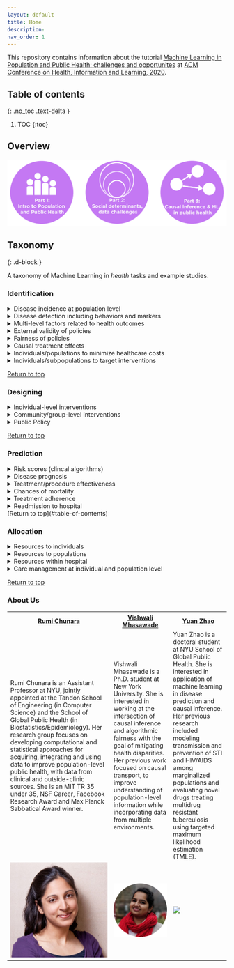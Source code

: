 ```yaml
---
layout: default
title: Home
description: 
nav_order: 1
---
```


This repository contains information about the tutorial [Machine Learning in Population and Public Health: challenges and opportunites](https://www.chilconference.org/workshop_b.html) at [ACM Conference on Health, Information and Learning, 2020](https://www.chilconference.org/index.html). 

## Table of contents
{: .no_toc .text-delta }

1. TOC
{:toc}


## Overview

![tutorial_overview](./Figures/chil_tutorial_overview123.png) 


## Taxonomy
{: .d-block }

A taxonomy of Machine Learning in <i>health</i> tasks and example studies.


### Identification

<details>
<summary>Disease incidence at population level</summary>
<ul> 
<li> <a href="https://www.nature.com/articles/nature12060?page=32">
Bhatt, Samir, et al. "The global distribution and burden of dengue." Nature 496.7446 (2013): 504-507. 
</a>  
</li>
</ul>
  </details>

<details>
<summary>Disease detection including behaviors and markers</summary>
<ul>
<li> <a href="https://jamanetwork.com/journals/jama/article-abstract/2588763">
Gulshan, Varun, et al. "Development and validation of a deep learning algorithm for detection of diabetic retinopathy in retinal fundus photographs." Jama 316.22 (2016): 2402-2410.
</a>
</li>

<li> <a href="https://arxiv.org/abs/1807.10215">
Lu, Jen-Tang, et al. "Deepspine: Automated lumbar vertebral segmentation, disc-level designation, and spinal stenosis grading using deep learning." arXiv preprint arXiv:1807.10215 (2018). </a> </li> 

<li> <a href="https://static1.squarespace.com/static/59d5ac1780bd5ef9c396eda6/t/5b737c761ae6cf102e2857d6/1534295158812/Arthroplasty+Identification+MLHC+2018+FINAL.pdf">
Paul, H. Yi, et al. "Deep Learning-Based Identification Of Traditional Hip, Knee, and Shoulder Arthroplasty and Application to Alternative Arthroplasty Designs." (2018). </a> </li> 

<li> <a href="https://ieeexplore.ieee.org/abstract/document/9000602">
M. Hu et al., "Learning to Recognize Chest-Xray Images Faster and More Efficiently Based on Multi-Kernel Depthwise Convolution," in IEEE Access, vol. 8, pp. 37265-37274, 2020, doi: 10.1109/ACCESS.2020.2974242. </a> </li> 
</ul>
</details>


<details>
<summary>Multi-level factors related to health outcomes</summary>
<ul><li> <a href="https://www.ncbi.nlm.nih.gov/pmc/articles/PMC7004474/">
Weichenthal, Scott, et al. "Within-city Spatial Variations in Ambient Ultrafine Particle Concentrations and Incident Brain Tumors in Adults." Epidemiology (Cambridge, Mass.) 31.2 (2020): 177.
</a></li></ul></details>

<details>
<summary>External validity of policies</summary>
<ul><li> <a href="https://www.frontiersin.org/articles/10.3389/fped.2017.00149/full">
Hermanspann T, Schoberer M, Robel-Tillig E, et al. Incidence and Severity of Prescribing Errors in Parenteral Nutrition for Pediatric Inpatients at a Neonatal and Pediatric Intensive Care Unit. Front Pediatr. 2017;5:149. Published 2017 Jun 30. doi:10.3389/fped.2017.00149 
</a></li></ul></details>


<details>
<summary>Fairness of policies</summary>
<ul><li> <a href="https://dl.acm.org/doi/abs/10.1145/3287560.3287593">
Obermeyer, Ziad, and Sendhil Mullainathan. "Dissecting racial bias in an algorithm that guides health decisions for 70 million people." Proceedings of the Conference on Fairness, Accountability, and Transparency. 2019.
</a></li></ul></details>



<details>
<summary>Causal treatment effects </summary>
<ul><li> <a href="https://academic.oup.com/aje/article/188/8/1569/5486454">
Lodi, Sara, et al. "Effect estimates in randomized trials and observational studies: comparing apples with apples." American journal of epidemiology 188.8 (2019): 1569-1577.
</a></li>

<li> 
<a href="https://europepmc.org/article/med/32501812">
Chiu, Yu-Han, et al. "The effect of prenatal treatments on offspring events in the presence of competing events: an application to a randomized trial of fertility therapies." Epidemiology (Cambridge, Mass.) (2020).
</a>
</li>

<li> 
<a href="https://www.annualreviews.org/doi/abs/10.1146/annurev-genom-083117-021731">
Burgess, Stephen, Christopher N. Foley, and Verena Zuber. "Inferring causal relationships between risk factors and outcomes from genome-wide association study data." Annual review of genomics and human genetics 19 (2018): 303-327.
</a>
</li>
</ul></details>


<details>
<summary>Individuals/populations to minimize healthcare costs </summary>
<ul><li> <a href="https://www.ncbi.nlm.nih.gov/pmc/articles/PMC1448604/pdf/0942139.pdf">
Rose, Sherri, Savannah L. Bergquist, and Timothy J. Layton. "Computational health economics for identification of unprofitable health care enrollees." Biostatistics 18.4 (2017): 682-694.
</a></li>

<li> 
<a href="https://www.healthaffairs.org/doi/abs/10.1377/hlthaff.2016.0012">
McGuire, Thomas G. "Achieving mental health care parity might require changes in payments and competition." Health Affairs 35.6 (2016): 1029-1035.
</a>
</li>


<li> 
<a href="https://europepmc.org/article/med/23513755">
Williams, J. "A new model for care population management." Healthcare Financial Management: Journal of the Healthcare Financial Management Association 67.3 (2013): 68-76.</a>
</li>


<li> 
<a href="https://www.acpjournals.org/doi/abs/10.7326/0003-4819-141-12-200412210-00008">
Childs, John D., et al. "A clinical prediction rule to identify patients with low back pain most likely to benefit from spinal manipulation: a validation study." Annals of internal medicine 141.12 (2004): 920-928.
</a>
</li>


<li> 
<a href="https://arxiv.org/abs/2006.07590">
Nishtala, Siddharth, et al. "Missed calls, Automated Calls and Health Support: Using AI to improve maternal health outcomes by increasing program engagement." arXiv preprint arXiv:2006.07590 (2020).</a>
</li>

<li> 
<a href="http://aruneshsinha.net/Files/Other/Papers/who_and_when_to_screen.pdf">
Ou, Han-Ching, et al. "Who and When to Screen: Multi-Round Active Screening for Network Recurrent Infectious Diseases Under Uncertainty." Proceedings of the 19th International Conference on Autonomous Agents and MultiAgent Systems. 2020.
</a>
</li>
</ul></details>


<details>
<summary>Individuals/subpopulations to target interventions  </summary>
<ul><li> <a href="https://academic.oup.com/biostatistics/article-abstract/18/4/682/3077114">
Braveman, Paula A., et al. "An approach to studying social disparities in health and health care." American Journal of Public Health 94.12 (2004): 2139-2148.
</a></li>

<li> 
<a href="https://bmjopen.bmj.com/content/7/1/e011580.abstract">
Tamang, Suzanne, et al. "Predicting patient ‘cost blooms’ in Denmark: a longitudinal population-based study." BMJ open 7.1 (2017): e011580.</a>
</li>


<li> 
<a href="https://www.sciencedirect.com/science/article/pii/S016762961830290X">
Bergquist, Savannah L., et al. "Data transformations to improve the performance of health plan payment methods." Journal of health economics 66 (2019): 195-207.</a>
</li>


<li> 
<a href="https://ajp.psychiatryonline.org/doi/abs/10.1176/ajp.2006.163.4.724">
Drozd, Edward M., et al. "Patient casemix classification for medicare psychiatric prospective payment." American Journal of Psychiatry 163.4 (2006): 724-732.
</a>
</li>


<li> 
<a href="https://academic.oup.com/ije/article-abstract/doi/10.1093/ije/dyaa035/5814327">
Rose, Sherri. "Intersections of machine learning and epidemiological methods for health services research." International Journal of Epidemiology (2020).</a>
</li>

<li> 
<a href="https://onlinelibrary.wiley.com/doi/abs/10.1111/biom.13206?casa_token=oHkCsdUBcFYAAAAA:7IF1LBK-6dIzdc91k_0UJI7EQVC4zoPZATmrvOgsN_8M-rq0MZwlN0mnkCTu5UdgqdAOsXaN96cILA">
Zink, Anna, and Sherri Rose. "Fair regression for health care spending." Biometrics (2019).
</a>
</li>

<li> 
<a href="https://onlinelibrary.wiley.com/doi/abs/10.1111/1475-6773.12464">
Rose, Sherri. "A machine learning framework for plan payment risk adjustment." Health services research 51.6 (2016): 2358-2374.</a>
</li>

<li> 
<a href="https://onlinelibrary.wiley.com/doi/abs/10.1002/hec.3657">
Park, Sungchul, and Anirban Basu. "Alternative evaluation metrics for risk adjustment methods." Health economics 27.6 (2018): 984-1010.</a>
</li>

<li> 
<a href="https://onlinelibrary.wiley.com/doi/abs/10.1111/1475-6773.12818">
Shrestha, Akritee, et al. "Mental health risk adjustment with clinical categories and machine learning." Health services research 53 (2018): 3189-3206.</a>
</li>
</ul></details>
 
 [Return to top](#table-of-contents)
 

### Designing
<details>
<summary>Individual-level interventions</summary>
<ul><li> <a href="https://www.aaai.org/ocs/index.php/AAAI/AAAI18/paper/viewPaper/17358">
Rahmattalabi, Aida, et al. "Influence Maximization for Social Network Based Substance Abuse Prevention." Thirty-Second AAAI Conference on Artificial Intelligence. 2018.
</a></li></ul></details>


<details>
<summary>Community/group-level interventions </summary>
<ul><li> <a href="https://ieeexplore.ieee.org/abstract/document/6605814">
Ahsan, GM Tanimul, et al. "Toward an mHealth intervention for smoking cessation." 2013 IEEE 37th Annual Computer Software and Applications Conference Workshops. IEEE, 2013.
</a></li></ul></details>

<details>
<summary>Public Policy </summary>
<ul><li> <a href="https://ajph.aphapublications.org/doi/full/10.2105/AJPH.94.12.2139">
Braveman, Paula A., et al. "An approach to studying social disparities in health and health care." American Journal of Public Health 94.12 (2004): 2139-2148.
</a></li></ul></details>
 
 [Return to top](#table-of-contents)


### Prediction

<details>
<summary>Risk scores (clincal algorithms) </summary>
<ul><li> <a href="https://www.nejm.org/doi/full/10.1056/NEJMms2004740">
Vyas, Darshali A., Leo G. Eisenstein, and David S. Jones. "Hidden in Plain Sight—Reconsidering the Use of Race Correction in Clinical Algorithms." (2020).
</a></li></ul></details>


<details>
<summary> Disease prognosis  </summary>
<ul><li> <a href="https://www.liebertpub.com/doi/abs/10.1089/BIG.2015.0020">
Razavian, Narges, et al. "Population-level prediction of type 2 diabetes from claims data and analysis of risk factors." Big Data 3.4 (2015): 277-287.</a></li>
<li> <a href="https://www.aeaweb.org/articles?id=10.1257/aer.p20171084">
Mullainathan, Sendhil, and Ziad Obermeyer. "Does machine learning automate moral hazard and error?." American Economic Review 107.5 (2017): 476-80.</a></li>
<li> <a href="https://www.thieme-connect.com/products/ejournals/html/10.4338/ACI-2015-03-RA-0036">
Dugan, Tamara M., et al. "Machine learning techniques for prediction of early childhood obesity." Applied clinical informatics 6.03 (2015): 506-520.</a></li>
<li> <a href="https://aasldpubs.onlinelibrary.wiley.com/doi/abs/10.1002/hep.27750">
Tighe, Patrick J., et al. "Teaching a machine to feel postoperative pain: combining high-dimensional clinical data with machine learning algorithms to forecast acute postoperative pain." Pain Medicine 16.7 (2015): 1386-1401.</a></li>
<li> <a href="https://academic.oup.com/painmedicine/article-abstract/16/7/1386/1918425">
Konerman, Monica A., et al. "Improvement of predictive models of risk of disease progression in chronic hepatitis C by incorporating longitudinal data." Hepatology 61.6 (2015): 1832-1841.</a></li>
<li> <a href="https://www.ncbi.nlm.nih.gov/pmc/articles/PMC6287925/">
Bergquist, Savannah L., et al. "Classifying lung cancer severity with ensemble machine learning in health care claims data." Proceedings of machine learning research 68 (2017): 25.</a></li>
<li> <a href="http://proceedings.mlr.press/v68/fiorini17a.html">
Fiorini, Samuele, et al. "Temporal prediction of multiple sclerosis evolution from patient-centered outcomes." Machine Learning for Healthcare Conference. 2017.</a></li>
<li> <a href="https://arxiv.org/abs/1708.05894">
Futoma, Joseph, et al. "An improved multi-output gaussian process rnn with real-time validation for early sepsis detection." arXiv preprint arXiv:1708.05894 (2017).</a></li>
</ul></details>


<details>
<summary>Treatment/procedure effectiveness  </summary>
<ul><li> <a href="https://onlinelibrary.wiley.com/doi/abs/10.1111/1475-6773.12068">
Watkins, Stephanie, et al. "An Empirical Comparison of Tree‐Based Methods for Propensity Score Estimation." Health services research 48.5 (2013): 1798-1817.</a></li>

<li> <a href="https://onlinelibrary.wiley.com/doi/abs/10.1002/hec.3189">
Kreif, Noémi, et al. "Evaluation of the effect of a continuous treatment: a machine learning approach with an application to treatment for traumatic brain injury." Health economics 24.9 (2015): 1213-1228.</a></li>

<li> <a href="https://journals.sagepub.com/doi/full/10.1177/0962280214521341">
Kreif, Noémi, et al. "Evaluating treatment effectiveness under model misspecification: a comparison of targeted maximum likelihood estimation with bias-corrected matching." Statistical methods in medical research 25.5 (2016): 2315-2336.</a></li>

<li> <a href="https://academic.oup.com/aje/article-abstract/186/12/1370/3886032">
Kreif, Noémi, et al. "Estimating the comparative effectiveness of feeding interventions in the pediatric intensive care unit: a demonstration of longitudinal targeted maximum likelihood estimation." American journal of epidemiology 186.12 (2017): 1370-1379.</a></li>

<li> <a href="https://onlinelibrary.wiley.com/doi/abs/10.1111/biom.12927">
Rose, Sherri, and Sharon‐Lise Normand. "Double robust estimation for multiple unordered treatments and clustered observations: Evaluating drug‐eluting coronary artery stents." Biometrics 75.1 (2019): 289-296.</a></li>

<li> <a href="https://arxiv.org/abs/1705.08498">
Suresh, Harini, et al. "Clinical intervention prediction and understanding using deep networks." arXiv preprint arXiv:1705.08498 (2017).</a></li>

<li> <a href="https://arxiv.org/abs/1807.06489">
Mahmood, Rafid, et al. "Automated treatment planning in radiation therapy using generative adversarial networks." arXiv preprint arXiv:1807.06489 (2018).</a></li>

<li> <a href="https://www.ncbi.nlm.nih.gov/pmc/articles/pmc6110979/">
Bihorac, Azra, et al. "MySurgeryRisk: development and validation of a machine-learning risk algorithm for major complications and death after surgery." Annals of surgery 269.4 (2019): 652.</a></li>


<li> <a href="https://www.nature.com/articles/s41746-018-0029-1//">
Rajkomar, Alvin, et al. "Scalable and accurate deep learning with electronic health records." NPJ Digital Medicine 1.1 (2018): 18.</a></li>

<li> <a href="https://bmjopen.bmj.com/content/8/8/e025204.abstract">
Larney, Sarah, et al. "Using routinely collected data to understand and predict adverse outcomes in opioid agonist treatment: Protocol for the Opioid Agonist Treatment Safety (OATS) Study." BMJ open 8.8 (2018): e025204.</a></li>

<li> <a href="https://academic.oup.com/painmedicine/article-abstract/16/7/1386/1918425">
Tighe, Patrick J., et al. "Teaching a machine to feel postoperative pain: combining high-dimensional clinical data with machine learning algorithms to forecast acute postoperative pain." Pain Medicine 16.7 (2015): 1386-1401.</a></li>

<li> <a href="https://journals.lww.com/transplantjournal/FullText/2017/04000/Machine_Learning_Algorithms_Predict_Graft_Failure.25.aspx/">
Lau, Lawrence, et al. "Machine-learning algorithms predict graft failure after liver transplantation." Transplantation 101.4 (2017): e125-e132.</a></li>

<li> <a href="https://link.springer.com/article/10.1186/s13054-019-2411-z">
Zhang, Zhongheng, Kwok M. Ho, and Yucai Hong. "Machine learning for the prediction of volume responsiveness in patients with oliguric acute kidney injury in critical care." Critical Care 23.1 (2019): 112.</a></li>
</ul></details>


<details>
<summary>Chances of mortality </summary>
<ul><li> <a href="https://journalofethics.ama-assn.org/article/can-ai-help-reduce-disparities-general-medical-and-mental-health-care/2019-02">
Chen, Irene Y., Peter Szolovits, and Marzyeh Ghassemi. "Can AI help reduce disparities in general medical and mental health care?." AMA journal of ethics 21.2 (2019): 167-179. 
</a></li>

<li> <a href="https://journalofethics.ama-assn.org/article/can-ai-help-reduce-disparities-general-medical-and-mental-health-care/2019-02">
Einav, Liran, et al. "Predictive modeling of US health care spending in late life." Science 360.6396 (2018): 1462-1465.
</a></li>

<li> <a href="https://www.nature.com/articles/s41746-018-0029-1/">
Rajkomar, Alvin, et al. "Scalable and accurate deep learning with electronic health records." NPJ Digital Medicine 1.1 (2018): 18.
</a></li>


<li> <a href="http://proceedings.mlr.press/v68/forte17a.html">
Forte, José Castela, et al. "Predicting long-term mortality with first week post-operative data after Coronary Artery Bypass Grafting using Machine Learning models." Machine Learning for Healthcare Conference. 2017.
</a></li>
</ul></details>


<details>
<summary>Treatment adherence </summary>
<ul><li> <a href="https://onlinelibrary.wiley.com/doi/abs/10.1111/1475-6773.12310">
Franklin, Jessica M., et al. "Observing versus predicting: initial patterns of filling predict long‐term adherence more accurately than high‐dimensional modeling techniques." Health services research 51.1 (2016): 220-239.
</a></li>

<li> <a href="https://ieeexplore.ieee.org/abstract/document/7889104/">
Karanasiou, Georgia Spiridon, et al. "Predicting adherence of patients with HF through machine learning techniques." Healthcare technology letters 3.3 (2016): 165-170.
</a></li>
</ul></details>


<details>
<summary>Readmission to hospital </summary>
<ul><li> <a href="https://dl.acm.org/doi/abs/10.1145/3287560.3287593">
Galiatsatos, Panagis, et al. "The Association Between Neighborhood Socioeconomic Disadvantage and Readmissions for Patients Hospitalized With Sepsis." Critical Care Medicine 48.6 (2020): 808-814. 
</a></li>

<li> <a href="https://journalofethics.ama-assn.org/article/can-ai-help-reduce-disparities-general-medical-and-mental-health-care/2019-02">
Chen, Irene Y., Peter Szolovits, and Marzyeh Ghassemi. "Can AI help reduce disparities in general medical and mental health care?." AMA journal of ethics 21.2 (2019): 167-179. 
</a></li>
</ul></details>
[Return to top](#table-of-contents)
 


### Allocation

<details>
<summary>Resources to individuals  </summary>
<ul><li> <a href="https://onlinelibrary.wiley.com/doi/abs/10.1111/ajt.15115">
Snyder, Jon J., et al. "Organ distribution without geographic boundaries: a possible framework for organ allocation." American Journal of Transplantation 18.11 (2018): 2635-2640.
</a></li>

<li> <a href="https://www.sciencedirect.com/science/article/pii/S001236921551283X">
Davis, Steven Q., and Edward R. Garrity Jr. "Organ allocation in lung transplant." Chest 132.5 (2007): 1646-1651.
</a></li>

<li> <a href="https://cjasn.asnjournals.org/content/12/5/848.short">
Asch, William S., and Margaret J. Bia. "New organ allocation system for combined liver-kidney transplants and the availability of kidneys for transplant to patients with stage 4–5 CKD." Clinical Journal of the American Society of Nephrology 12.5 (2017): 848-852.
</a></li>

<li> <a href="https://www.aaai.org/ojs/index.php/AAAI/article/view/3838">
Kube, Amanda, Sanmay Das, and Patrick J. Fowler. "Allocating interventions based on predicted outcomes: A case study on homelessness services." Proceedings of the AAAI Conference on Artificial Intelligence. Vol. 33. 2019.
</a></li>
</ul></details>
 

<details>
<summary>Resources to populations  </summary>
<ul><li> <a href="https://journals.sagepub.com/doi/abs/10.1111/ijs.12571">
Lord, Aaron S., et al. "Discharge educational strategies for reduction of vascular events (DESERVE): design and methods." International journal of stroke 10.SA100 (2015): 151-154.
</a></li>

<li> <a href="https://teamcore.seas.harvard.edu/files/teamcore/files/2018_14_teamcore_bridging_gap_theory.pdf">
Yadav, Amulya, et al. "Bridging the Gap Between Theory and Practice in Influence Maximization: Raising Awareness about HIV among Homeless Youth." IJCAI. 2018.
</a></li>

<li> <a href="https://www.aaai.org/ocs/index.php/AAAI/AAAI18/paper/viewPaper/17358">
Rahmattalabi, Aida, et al. "Influence Maximization for Social Network Based Substance Abuse Prevention." Thirty-Second AAAI Conference on Artificial Intelligence. 2018.
</a></li>
</ul></details>



<details>
<summary>Resources within hospital  </summary>
<ul><li> <a href="https://journals.lww.com/cinjournal/Fulltext/2018/05000/A_Hospital_Bed_Allocation_Hybrid_Model_Based_on.7.aspx">
da Silveira Grübler, Murillo, et al. "A hospital bed allocation hybrid model based on situation awareness." CIN: Computers, Informatics, Nursing 36.5 (2018): 249-255.
</a></li>

<li> <a href="https://journals.sagepub.com/doi/abs/10.1177/0969733018759831">
Scott, P. Anne, et al. "Resource allocation and rationing in nursing care: A discussion paper." Nursing Ethics 26.5 (2019): 1528-1539.
</a></li>

<li> <a href="https://link.springer.com/content/pdf/10.1007/s10729-015-9335-1.pdf">
Feng, Yen-Yi, I-Chin Wu, and Tzu-Li Chen. "Stochastic resource allocation in emergency departments with a multi-objective simulation optimization algorithm." Health Care Management Science 20.1 (2017): 55-75.
</a></li>
</ul></details>


<details>
<summary>Care management at individual and population level </summary>
<ul><li> <a href="https://www.sciencedirect.com/science/article/pii/S073567571730468">
Chacko, Jerel, et al. "Effect of an emergency department opioid prescription policy on prescribing patterns." The American Journal of Emergency Medicine 35.9 (2017): 1327-1329.
</a></li>

<li> <a href="https://www.sciencedirect.com/science/article/pii/S073646791630988X1">
Osborn, Scott R., et al. "Changes in provider prescribing patterns after implementation of an emergency department prescription opioid policy." The Journal of emergency medicine 52.4 (2017): 538-546.
</a></li>

<li> <a href="https://www.ncbi.nlm.nih.gov/pubmed/8221823">
[Kucukarslan, S., et al. "Points to consider about prescription drug prices: an overview of federal policy and pricing studies." Clinical therapeutics 15.4 (1993): 726.]
</a></li>
</ul></details>
 
 [Return to top](#table-of-contents)

### About Us
 <!-- <|[Rumi Chunara](https://rumichunara.github.io/) | Vishwali Mhasawade | Yuan Zhao | -->

 <!-- | Rumi Chunara is an Assistant Professor at NYU, jointly appointed at the Tandon School of Engineering (in Computer Science) and the School of Global Public Health (in Biostatistics/Epidemiology). Her research group focuses on developing computational and statistical approaches for acquiring, integrating and using data to improve population-level public health, with data from clinical and outside-clinic sources. She is an MIT TR 35 under 35, NSF Career, Facebook Research Award and Max Planck Sabbatical Award winner.|  | |
  --> 

<table style="table-layout: fixed; width: 100%;" >
<tr>
    <th width="(100/3)%"><a href="https://rumichunara.github.io/">Rumi Chunara</a></th>
    <th width="(100/3)%"><a href="https://vishwali.github.io">Vishwali Mhasawade</a></th> 
    <th width="(100/3)%"><a href="https://scholar.google.com/citations?user=uDnVOCQAAAAJ&hl=en">Yuan Zhao</a></th>
  </tr>
<tr>
<td width="(100/3)%">Rumi Chunara is an Assistant Professor at NYU, jointly appointed at the Tandon School of Engineering (in Computer Science) and the School of Global Public Health (in Biostatistics/Epidemiology). Her research group focuses on developing computational and statistical approaches for acquiring, integrating and using data to improve population-level public health, with data from clinical and outside-clinic sources. She is an MIT TR 35 under 35, NSF Career, Facebook Research Award and Max Planck Sabbatical Award winner.</td>
<td width="(100/3)%"> Vishwali Mhasawade is a Ph.D. student at New York University. She is interested in working at the intersection of causal inference and algorithmic fairness with the goal of mitigating health disparities. Her previous work focused on causal transport, to improve understanding of population-level information while incorporating data from multiple environments.</td>
<td width="(100/3)%">Yuan Zhao is a doctoral student at NYU School of Global Public Health. She is interested in application of machine learning in disease prediction and causal inference. Her previous research included modeling transmission and prevention of STI and HIV/AIDS among marginalized populations and evaluating novel drugs treating multidrug resistant tuberculosis using targeted maximum likelihood estimation (TMLE).</td>
</tr>
<tr>
<td width="(100/3)"><img src="Figures/chunara_headshot_website.png"></td>
<td width="(100/3)"><img src="Figures/vishwali_profile_website.png"></td>
<td width="(100/3)"><img src="Figures/yuan_headshot_website.png"></td>
</tr>
</table> 

